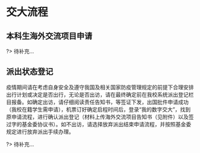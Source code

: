 # 交大流程

## 本科生海外交流项目申请

?> 待补充...

## 派出状态登记

疫情期间请在考虑自身安全及遵守我国及相关国家防疫管理规定的前提下合理安排出行计划或决定是否出行，无论是否出访，请在最终确定前在我校系统派出登记栏目报备。如确定出访，请仔细阅读责任告知书，等签证下发，出国批件申请成功（我校在籍学生需申请），机票订好确定启程时间后，登录“我的数字交大”，找到原申请流程，进行确认派出登记（材料上传海外交流项目告知书（见附件）以及签过字的基金委协议书）。如不出访，请选择放弃派出结束申请流程，并按照基金委规定进行放弃派出手续办理。

?> 待补充...

